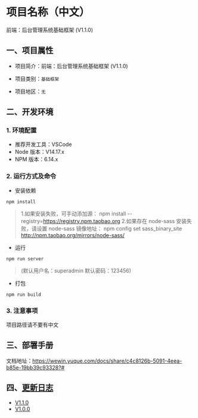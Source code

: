 # 项目名称（中文）

前端：后台管理系统基础框架 (V1.1.0)

## 一、项目属性

- 项目简介：前端：后台管理系统基础框架 (V1.1.0)

- 项目类别：`基础框架`

- 项目地区：`无`

## 二、开发环境

### 1. 环境配置

- 推荐开发工具：VSCode
- Node 版本：V14.17.x
- NPM 版本：6.14.x

### 2. 运行方式及命令

-   安装依赖

```
npm install
```

> 1.如果安装失败，可手动添加源：
> npm install --registry=https://registry.npm.taobao.org 
> 2.如果存在 node-sass 安装失败，请设置 node-sass 镜像地址：
> npm config set sass_binary_site http://npm.taobao.org/mirrors/node-sass/

-   运行

```
npm run server
```

> (默认用户名：superadmin 默认密码：123456)

-   打包

```
npm run build
```

### 3. 注意事项

项目路径请不要有中文

## 三、部署手册

文档地址：https://wewin.yuque.com/docs/share/c4c8126b-5091-4eea-b85e-19bb39c93328?#

## 四、[更新日志](./CHANGELOG.md)

-   [V1.1.0](./CHANGELOG.md)
-   [V1.0.0](./CHANGELOG.md)
